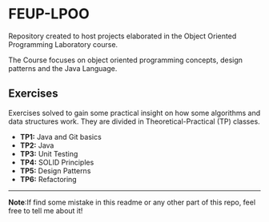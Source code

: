 # FEUP-LPOO
Repository created to host projects elaborated in the Object Oriented Programming Laboratory course.

The Course focuses on object oriented programming concepts, design patterns and the Java Language.

## Exercises

Exercises solved to gain some practical insight on how some algorithms and data structures work. They are divided in Theoretical-Practical (TP) classes.

- **TP1:** Java and Git basics
- **TP2:** Java
- **TP3:** Unit Testing
- **TP4:** SOLID Principles
- **TP5:** Design Patterns
- **TP6:** Refactoring

---

**Note**:If find some mistake in this readme or any other part of this repo, feel free to tell me about it!